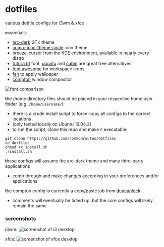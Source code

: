 # dotfiles
various dotfile configs for i3wm &amp; xfce


**e**ssentials:
- [arc-dark](https://github.com/horst3180/Arc-theme) GTK theme
- [numix-icon-theme-circle](https://github.com/numixproject/numix-icon-theme-circle) icon theme
- [breeze-cursor](https://store.kde.org/content/show.php/Breeze?content=165371) from the KDE environment, available in nearly every distro
- [futura bt](https://www.fontshop.com/families/futura-bt) font, [ubuntu](http://font.ubuntu.com/) and [cabin](https://fonts.google.com/specimen/Cabin) are great free alternatives
- [font awesome](http://fontawesome.io/) for workspace icons
- [feh](https://feh.finalrewind.org/) to apply wallpaper
- [compton](https://github.com/chjj/compton) window compositor

![font comparison](https://i.imgur.com/PYbYwfd.png)

**t**he /home directory files should be placed in your respective home user folder (e.g. `/home/username/`)<br>
- there is a crude install script to force-copy all configs to the correct locations
- (only tested locally on Ubuntu 16.04.3)
- to run the script, clone this repo and make it executable:

`git clone https://github.com/commonroutes/dotfiles`<br>
`cd dotfiles`<br>
`chmod +x install.sh`<br>
`./install.sh`

**t**hese configs will assume the arc-dark theme and many third-party applications<br>
- comb through and make changes according to your preferences and/or applications<br>

**t**he compton config is currently a copy/paste job from [duncanlock](http://duncanlock.net/blog/2013/06/07/how-to-switch-to-compton-for-beautiful-tear-free-compositing-in-xfce/)<br>
- comments will eventually be tidied up, but the core configs will likely remain the same


### screenshots

i3wm:
![screenshot of i3 desktop](https://i.imgur.com/rp8CbHK.png)

xfce:
![screenshot of xfce desktop](http://i.imgur.com/iNBgywE.png)
